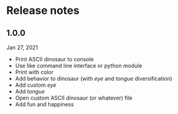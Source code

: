 # Release notes

## 1.0.0
Jan 27, 2021

- Print ASCII dinosaur to console
- Use like command line interface or python module
- Print with color
- Add behavior to dinosaur (with _eye_ and _tongue_ diversification)
- Add custom _eye_
- Add _tongue_
- Open custom ASCII dinosaur (or whatever) file
- Add fun and happiness